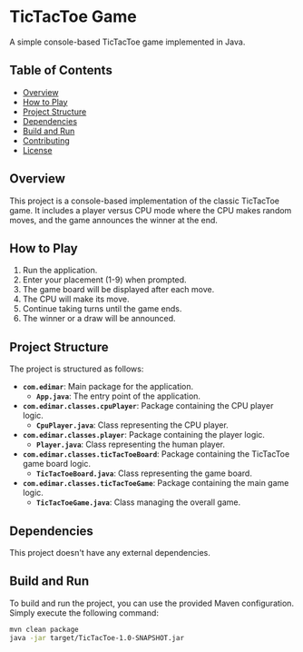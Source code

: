 # TicTacToe Game

A simple console-based TicTacToe game implemented in Java.

## Table of Contents
- [Overview](#overview)
- [How to Play](#how-to-play)
- [Project Structure](#project-structure)
- [Dependencies](#dependencies)
- [Build and Run](#build-and-run)
- [Contributing](#contributing)
- [License](#license)

## Overview

This project is a console-based implementation of the classic TicTacToe game. It includes a player versus CPU mode where the CPU makes random moves, and the game announces the winner at the end.

## How to Play

1. Run the application.
2. Enter your placement (1-9) when prompted.
3. The game board will be displayed after each move.
4. The CPU will make its move.
5. Continue taking turns until the game ends.
6. The winner or a draw will be announced.

## Project Structure

The project is structured as follows:

- **`com.edimar`**: Main package for the application.
  - **`App.java`**: The entry point of the application.
- **`com.edimar.classes.cpuPlayer`**: Package containing the CPU player logic.
  - **`CpuPlayer.java`**: Class representing the CPU player.
- **`com.edimar.classes.player`**: Package containing the player logic.
  - **`Player.java`**: Class representing the human player.
- **`com.edimar.classes.ticTacToeBoard`**: Package containing the TicTacToe game board logic.
  - **`TicTacToeBoard.java`**: Class representing the game board.
- **`com.edimar.classes.ticTacToeGame`**: Package containing the main game logic.
  - **`TicTacToeGame.java`**: Class managing the overall game.

## Dependencies

This project doesn't have any external dependencies.

## Build and Run

To build and run the project, you can use the provided Maven configuration. Simply execute the following command:

```bash
mvn clean package
java -jar target/TicTacToe-1.0-SNAPSHOT.jar
